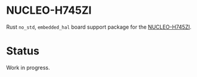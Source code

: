 # NUCLEO-H745ZI

Rust `no_std`, `embedded_hal` board support package for the [NUCLEO-H745ZI](https://www.st.com/en/evaluation-tools/nucleo-h745zi-q.html).


# Status

Work in progress.

